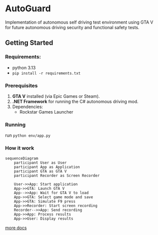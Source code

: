 # AutoGuard
Implementation of autonomous self driving test environment using GTA V for future autonomous driving security and functional safety tests.

## Getting Started

### Requirements:
 - python 3.13
 - `pip install -r requirements.txt`

### Prerequisites
1. **GTA V** installed (via Epic Games or Steam).
2. **.NET Framework** for running the C# autonomous driving mod.
3. Dependencies:
   - Rockstar Games Launcher

### Running
run `python env/app.py`


### How it work
```mermaid
sequenceDiagram
    participant User as User
    participant App as Application
    participant GTA as GTA V
    participant Recorder as Screen Recorder

    User->>App: Start application
    App->>GTA: Launch GTA V
    App-->>App: Wait for GTA V to load
    App->>GTA: Select game mode and save
    App->>GTA: Simulate F9 press
    App->>Recorder: Start screen recording
    Recorder-->>App: Send recording
    App->>App: Process results
    App->>User: Display results
```


[more docs](https://docs.google.com/document/d/1IKcRw_cjcgbgFVxM3nnlapJooMkW_Ll9Ibul6B54esw)
